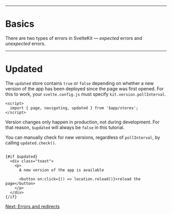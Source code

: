 ------
# **Basics**
There are two types of errors in SvelteKit — _expected_ errors and _unexpected_ errors.

------
# **Updated**
The `updated` store contains `true` or `false` depending on whether a new version of the app has been deployed since the page was first opened. For this to work, your <code data-file="svelte.config.js">svelte.config.js</code> must specify `kit.version.pollInterval`.
```svelte title="src/routes/part3/stores/+layout.svelte" {15} /, updated/
<script>
  import { page, navigating, updated } from '$app/stores';
</script>
```
Version changes only happen in production, not during development. For that reason, `$updated` will always be `false` in this tutorial.

You can manually check for new versions, regardless of `pollInterval`, by calling `updated.check()`.
```svelte title="src/routes/part3/stores/+layout.svelte" "{#if $updated}" "{/if}"

{#if $updated}
  <div class="toast">
    <p>
      A new version of the app is available
      
      <button on:click={() => location.reload()}>reload the page</button>
    </p>
  </div>
{/if}
```

[Next: Errors and redirects](/part3/errors&redirects/basics)
